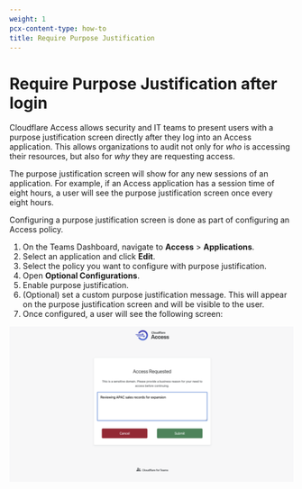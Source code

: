 ```yaml
---
weight: 1
pcx-content-type: how-to
title: Require Purpose Justification
---
```


# Require Purpose Justification after login

Cloudflare Access allows security and IT teams to present users with a purpose justification screen directly after they log into an Access application. This allows organizations to audit not only for _who_ is accessing their resources, but also for _why_ they are requesting access.

The purpose justification screen will show for any new sessions of an application. For example, if an Access application has a session time of eight hours, a user will see the purpose justification screen once every eight hours.

Configuring a purpose justification screen is done as part of configuring an Access policy.

1. On the Teams Dashboard, navigate to **Access** > **Applications**.
1. Select an application and click **Edit**.
1. Select the policy you want to configure with purpose justification.
1. Open **Optional Configurations**.
1. Enable purpose justification.
1. (Optional) set a custom purpose justification message. This will appear on the purpose justification screen and will be visible to the user.
1. Once configured, a user will see the following screen:

![Purpose Justification](../../static/documentation/policies/purpose-justification.png)
